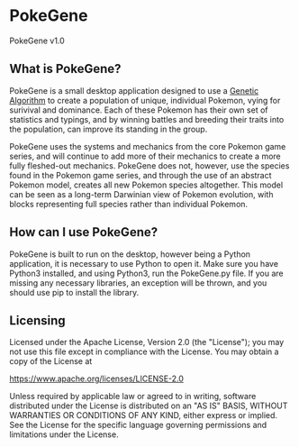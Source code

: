# PokeGene
PokeGene v1.0

## What is PokeGene?
PokeGene is a small desktop application designed to use a [Genetic Algorithm](https://en.wikipedia.org/wiki/Genetic_algorithm) to create a population of unique, individual Pokemon, vying for surivival and dominance. Each of these Pokemon has their own set of statistics and typings, and by winning battles and breeding their traits into the population, can improve its standing in the group.

PokeGene uses the systems and mechanics from the core Pokemon game series, and will continue to add more of their mechanics to create a more fully fleshed-out mechanics. PokeGene does not, however, use the species found in the Pokemon game series, and through the use of an abstract Pokemon model, creates all new Pokemon species altogether. This model can be seen as a long-term Darwinian view of Pokemon evolution, with blocks representing full species rather than individual Pokemon.

## How can I use PokeGene?
PokeGene is built to run on the desktop, however being a Python application, it is necessary to use Python to open it. Make sure you have Python3 installed, and using Python3, run the PokeGene.py file. If you are missing any necessary libraries, an exception will be thrown, and you should use pip to install the library. 

## Licensing
Licensed under the Apache License, Version 2.0 (the "License"); you may not use this file except in compliance with the License. You may obtain a copy of the License at

https://www.apache.org/licenses/LICENSE-2.0

Unless required by applicable law or agreed to in writing, software distributed under the License is distributed on an "AS IS" BASIS, WITHOUT WARRANTIES OR CONDITIONS OF ANY KIND, either express or implied. See the License for the specific language governing permissions and limitations under the License.
